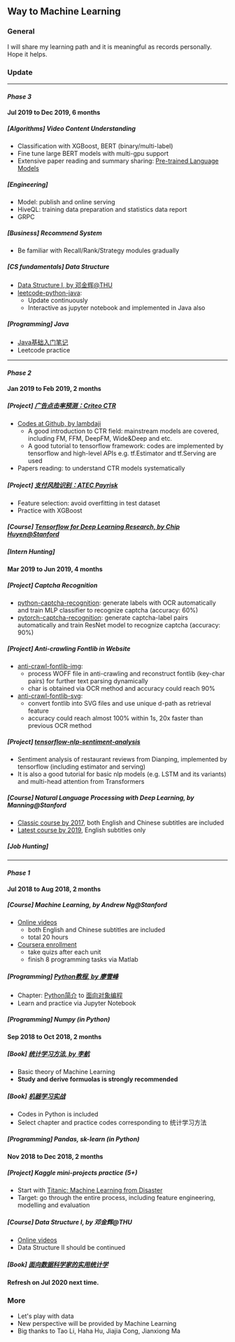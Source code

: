 ## Way to Machine Learning

### General
I will share my learning path and it is meaningful as records personally. Hope it helps.

### Update
***
#### *Phase 3*

#### Jul 2019 to Dec 2019, 6 months
##### [Algorithms] Video Content Understanding
- Classification with XGBoost, BERT (binary/multi-label)
- Fine tune large BERT models with multi-gpu support
- Extensive paper reading and summary sharing: [Pre-trained Language Models](https://github.com/shishishu/way-to-machine-learning/blob/master/docs/pretrained_language_models_201912.pptx)

##### [Engineering]
- Model: publish and online serving
- HiveQL: training data preparation and statistics data report
- GRPC

##### [Business] Recommend System
- Be familiar with Recall/Rank/Strategy modules gradually

##### [CS fundamentals] Data Structure
- [Data Structure I, by 邓金辉@THU](https://next.xuetangx.com/learn/THU08091000384/THU08091000384/1391601/article/1007134)
- [leetcode-python-java](https://github.com/shishishu/leetcode-python-java):
    - Update continuously
    - Interactive as jupyter notebook and implemented in Java also
    
##### [Programming] Java
- [Java基础入门笔记](https://github.com/JackChan1999/Java_Basic_Introduction)
- Leetcode practice


***
#### *Phase 2*

#### Jan 2019 to Feb 2019, 2 months
##### [Project] [广告点击率预测：Criteo CTR](https://www.kaggle.com/c/criteo-display-ad-challenge/overview)
- [Codes at Github, by lambdaji](https://github.com/lambdaji/tf_repos)
    - A good introduction to CTR field: mainstream models are covered, including FM, FFM, DeepFM, Wide&Deep and etc.
    - A good tutorial to tensorflow framework: codes are implemented by tensorflow and high-level APIs e.g. tf.Estimator and tf.Serving are used
- Papers reading: to understand CTR models systematically

##### [Project] [支付风险识别：ATEC Payrisk](https://dc.cloud.alipay.com/index#/topic/intro?id=9)
- Feature selection: avoid overfitting in test dataset
- Practice with XGBoost

##### [Course] [Tensorflow for Deep Learning Research, by Chip Huyen@Stanford](http://web.stanford.edu/class/cs20si/)

##### [Intern Hunting]

#### Mar 2019 to Jun 2019, 4 months
##### [Project] Captcha Recognition
- [python-captcha-recognition](https://github.com/shishishu/python-captcha-recognition): generate labels with OCR automatically and train MLP classifier to recognize captcha (accuracy: 60%)
- [pytorch-captcha-recognition](https://github.com/shishishu/pytorch-captcha-recognition): generate captcha-label pairs automatically and train ResNet model to recognize captcha (accuracy: 90%)

##### [Project] Anti-crawling Fontlib in Website
- [anti-crawl-fontlib-img](https://github.com/shishishu/anti-crawl-fontlib-img):
    - process WOFF file in anti-crawling and reconstruct fontlib (key-char pairs) for further text parsing dynamically
    - char is obtained via OCR method and accuracy could reach 90%
- [anti-crawl-fontlib-svg](https://github.com/shishishu/anti-crawl-fontlib-svg):
    - convert fontlib into SVG files and use unique d-path as retrieval feature
    - accuracy could reach almost 100% within 1s, 20x faster than previous OCR method

##### [Project] [tensorflow-nlp-sentiment-analysis](https://github.com/shishishu/tensorflow-nlp-sentiment-analysis)
- Sentiment analysis of restaurant reviews from Dianping, implemented by tensorflow (including estimator and serving)
- It is also a good tutorial for basic nlp models (e.g. LSTM and its variants) and multi-head attention from Transformers

##### [Course] Natural Language Processing with Deep Learning, by Manning@Stanford
- [Classic course by 2017](https://www.bilibili.com/video/av41393758?from=search&seid=1992633283967736843), both English and Chinese subtitles are included
- [Latest course by 2019](https://www.bilibili.com/video/av46216519?from=search&seid=1752508603086605546), English subtitles only

##### [Job Hunting]


***
#### *Phase 1*
#### Jul 2018 to Aug 2018, 2 months
##### [Course] Machine Learning, by Andrew Ng@Stanford
- [Online videos](https://www.bilibili.com/video/av9912938?from=search&seid=9203271708128696649)
    - both English and Chinese subtitles are included
    - total 20 hours
- [Coursera enrollment](https://www.coursera.org/learn/machine-learning)
    - take quizs after each unit
    - finish 8 programming tasks via Matlab

##### [Programming] [Python教程, by 廖雪峰](https://www.liaoxuefeng.com/wiki/1016959663602400)
- Chapter: [Python简介](https://www.liaoxuefeng.com/wiki/1016959663602400/1016959735620448) to [面向对象编程](https://www.liaoxuefeng.com/wiki/1016959663602400/1017495723838528)
- Learn and practice via Jupyter Notebook

##### [Programming] Numpy (in Python)

#### Sep 2018 to Oct 2018, 2 months
##### [Book] [统计学习方法, by 李航](https://book.douban.com/subject/10590856/)
- Basic theory of Machine Learning
- **Study and derive formuolas is strongly recommended**

##### [Book] [机器学习实战](https://book.douban.com/subject/24703171/)
- Codes in Python is included
- Select chapter and practice codes corresponding to 统计学习方法

##### [Programming] Pandas, sk-learn (in Python)

#### Nov 2018 to Dec 2018, 2 months
##### [Project] Kaggle mini-projects practice (5+)
- Start with [Titanic: Machine Learning from Disaster](https://www.kaggle.com/c/titanic)
- Target: go through the entire process, including feature engineering, modelling and evaluation

##### [Course] Data Structure I, by 邓金辉@THU
- [Online videos](https://www.xuetangx.com/courses/course-v1:TsinghuaX+30240184+sp/about)
- Data Structure II should be continued

##### [Book] [面向数据科学家的实用统计学](https://book.douban.com/subject/30354581/)


#### Refresh on Jul 2020 next time.

### More
- Let's play with data
- New perspective will be provided by Machine Learning
- Big thanks to Tao Li, Haha Hu, Jiajia Cong, Jianxiong Ma
